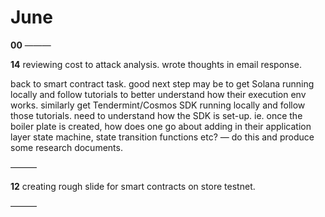 # June

**00**
———

**14**
reviewing cost to attack analysis. wrote thoughts in email response.

back to smart contract task. good next step may be to get Solana running locally and follow tutorials to better understand how their execution env works. similarly get Tendermint/Cosmos SDK running locally and follow those tutorials. need to understand how the SDK is set-up. ie. once the boiler plate is created, how does one go about adding in their application layer state machine, state transition functions etc? — do this and produce some research documents.

———

**12**
creating rough slide for smart contracts on store testnet.

———
